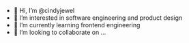 - 👋 Hi, I’m @cindyjewel
- 👀 I’m interested in software engineering and product design
- 🌱 I’m currently learning frontend engineering  
- 💞️ I’m looking to collaborate on ...

<!---
cindyjewel/cindyjewel is a ✨ special ✨ repository because its `README.md` (this file) appears on your GitHub profile.
You can click the Preview link to take a look at your changes.
--->
